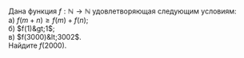 Дана функция  $f:\mathbb{N} \to \mathbb{N}$ удовлетворяющая следующим условиям:
<br>
а)  $f(m + n) \geq f(m) + f(n)$;
<br>
б)  $f(1)&gt;1$;
<br>
в)  $f(3000)&lt;3002$.
<br>
Найдите $f(2000)$.